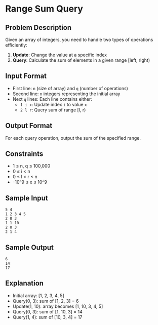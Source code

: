 # Range Sum Query

## Problem Description

Given an array of integers, you need to handle two types of operations efficiently:

1. **Update**: Change the value at a specific index
2. **Query**: Calculate the sum of elements in a given range [left, right)

## Input Format

- First line: `n` (size of array) and `q` (number of operations)
- Second line: `n` integers representing the initial array
- Next `q` lines: Each line contains either:
  - `1 i x`: Update index `i` to value `x`
  - `2 l r`: Query sum of range [l, r)

## Output Format

For each query operation, output the sum of the specified range.

## Constraints

- 1 ≤ n, q ≤ 100,000
- 0 ≤ i < n
- 0 ≤ l < r ≤ n
- -10^9 ≤ x ≤ 10^9

## Sample Input

```
5 4
1 2 3 4 5
2 0 3
1 1 10
2 0 3
2 1 4
```

## Sample Output

```
6
14
17
```

## Explanation

- Initial array: [1, 2, 3, 4, 5]
- Query(0, 3): sum of [1, 2, 3] = 6
- Update(1, 10): array becomes [1, 10, 3, 4, 5]
- Query(0, 3): sum of [1, 10, 3] = 14
- Query(1, 4): sum of [10, 3, 4] = 17